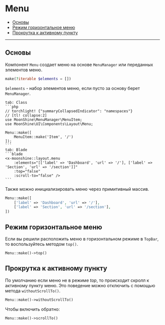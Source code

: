 # Menu

- [Основы](#basics)
- [Режим горизонтальное меню](#top)
- [Прокрутка к активному пункту](#scroll-to)

---

<a name="basics"></a>
## Основы

Компонент `Menu` создает меню на основе `MenuManager` или переданных элементов меню.

```php
make(?iterable $elements = [])
```

`$elements` - набор элементов меню, если пусто за основу берет `MenuManager`.

~~~tabs
tab: Class
```php
// torchlight! {"summaryCollapsedIndicator": "namespaces"}
// [tl! collapse:2]
use MoonShine\MenuManager\MenuItem;
use MoonShine\UI\Components\Layout\Menu;

Menu::make([
    MenuItem::make('Item', '/')
]);
```
tab: Blade
```blade
<x-moonshine::layout.menu
    :elements="[['label' => 'Dashboard', 'url' => '/'], ['label' => 'Section', 'url' => '/section']]"
    :top="false"
    :scroll-to="false" />
```
~~~

Также можно инициализировать меню через примитивный массив.

```php
Menu::make([
    ['label' => 'Dashboard', 'url' => '/'],
    ['label' => 'Section', 'url' => '/section'],
])
```

<a name="top"></a>
## Режим горизонтальное меню

Если вы решили расположить меню в горизонтальном режиме в `TopBar`, то воспользуйтесь методом `top()`.

```php
Menu::make()->top()
```

<a name="scroll-to"></a>
## Прокрутка к активному пункту

По умолчанию если меню не в режиме *top*, то происходит скролл к активному пункту меню.
Это поведение можно отключить с помощью метода `withoutScrollTo()`.

```php
Menu::make()->withoutScrollTo()
```

Чтобы включить обратно:

```php
Menu::make()->scrollTo()
```
